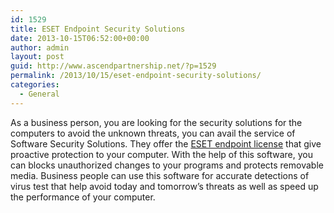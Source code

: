 ```yaml
---
id: 1529
title: ESET Endpoint Security Solutions
date: 2013-10-15T06:52:00+00:00
author: admin
layout: post
guid: http://www.ascendpartnership.net/?p=1529
permalink: /2013/10/15/eset-endpoint-security-solutions/
categories:
  - General
---
```

As a business person, you are looking for the security solutions for the computers to avoid the unknown threats, you can avail the service of Software Security Solutions. They offer the [ESET endpoint license](http://www.softwaresecuritysolutions.com/eset-endpoint-security.html) that give proactive protection to your computer. With the help of this software, you can blocks unauthorized changes to your programs and protects removable media. Business people can use this software for accurate detections of virus test that help avoid today and tomorrow&#8217;s threats as well as speed up the performance of your computer.